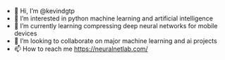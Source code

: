 - 👋 Hi, I’m @kevindgtp
- 👀 I’m interested in python machine learning and artificial intelligence
- 🌱 I’m currently learning compressing deep neural networks for mobile devices
- 💞️ I’m looking to collaborate on major machine learning and ai projects
- 📫 How to reach me https://neuralnetlab.com/

<!---
kevindgtp/kevindgtp is a ✨ special ✨ repository because its `README.md` (this file) appears on your GitHub profile.
You can click the Preview link to take a look at your changes.
--->
